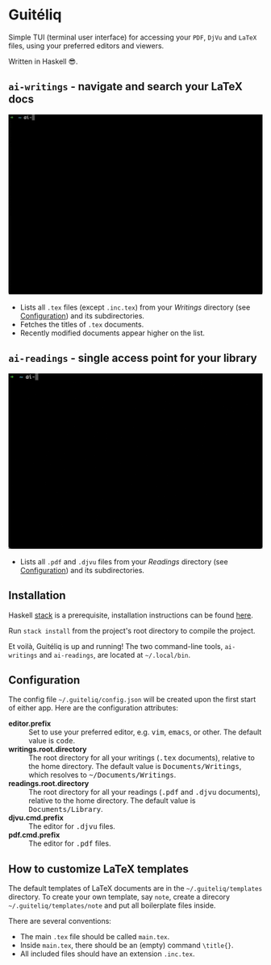 # Guitéliq

Simple TUI (terminal user interface) for accessing your `PDF`, `DjVu` and `LaTeX` files, using your preferred editors and viewers.

Written in Haskell 😎.

## `ai-writings` - navigate and search your LaTeX docs

<img src="docs/assets/writings.gif">

- Lists all `.tex` files (except `.inc.tex`) from your *Writings* directory (see [Configuration](#configuration)) and its subdirectories.
- Fetches the titles of `.tex` documents.
- Recently modified documents appear higher on the list.

## `ai-readings` - single access point for your library

<img src="docs/assets/readings.gif">

- Lists all `.pdf` and `.djvu` files from your *Readings* directory (see [Configuration](#configuration)) and its subdirectories.

## Installation

Haskell [stack](https://docs.haskellstack.org/en/stable/) is a prerequisite, installation instructions can be found [here](https://docs.haskellstack.org/en/stable/).

Run `stack install` from the project's root directory to compile the project.

Et voilà, Guitéliq is up and running!
The two command-line tools, `ai-writings` and `ai-readings`, are located at `~/.local/bin`.

## Configuration

The config file `~/.guiteliq/config.json` will be created upon the first start of either app.
Here are the configuration attributes:

<dl>
  <dt><strong>editor.prefix</strong></dt>
  <dd>Set to use your preferred editor, e.g. <tt>vim</tt>, <tt>emacs</tt>, or other. The default value is <tt>code</tt>.</dd>
  <dt><strong>writings.root.directory</strong></dt>
  <dd>The root directory for all your writings (<tt>.tex</tt> documents), relative to the home directory. The default value is <tt>Documents/Writings</tt>, which resolves to <tt>~/Documents/Writings</tt>.</dd>
  <dt><strong>readings.root.directory</strong></dt>
  <dd>The root directory for all your readings (<tt>.pdf</tt> and <tt>.djvu</tt> documents), relative to the home directory. The default value is <tt>Documents/Library</tt>.</dd>
  <dt><strong>djvu.cmd.prefix</strong></dt>
  <dd>The editor for <tt>.djvu</tt> files.</dd>
  <dt><strong>pdf.cmd.prefix</strong></dt>
  <dd>The editor for <tt>.pdf</tt> files.</dd>
</dl>

## How to customize LaTeX templates

The default templates of LaTeX documents are in the `~/.guiteliq/templates` directory.
To create your own template, say `note`, create a direcory `~/.guiteliq/templates/note` and put all boilerplate files inside.

There are several conventions:
- The main `.tex` file should be called `main.tex`.
- Inside `main.tex`, there should be an (empty) command `\title{}`.
- All included files should have an extension `.inc.tex`.
